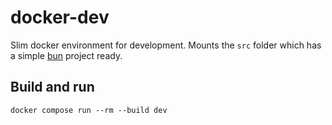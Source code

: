 # docker-dev

Slim docker environment for development. Mounts the `src` folder which has a simple [bun](https://bun.sh) project ready.

## Build and run

```shell
docker compose run --rm --build dev
```
